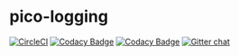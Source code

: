 # pico-logging
[![CircleCI](https://circleci.com/gh/pico-works/pico-logging/tree/develop.svg?style=svg)](https://circleci.com/gh/pico-works/pico-logging/tree/develop)
[![Codacy Badge](https://api.codacy.com/project/badge/Grade/492233dcb0824733a7cb7b60468ae418)](https://www.codacy.com/app/newhoggy/pico-works-pico-logging?utm_source=github.com&amp;utm_medium=referral&amp;utm_content=pico-works/pico-logging&amp;utm_campaign=Badge_Grade)
[![Codacy Badge](https://api.codacy.com/project/badge/Coverage/492233dcb0824733a7cb7b60468ae418)](https://www.codacy.com/app/newhoggy/pico-works-pico-logging?utm_source=github.com&amp;utm_medium=referral&amp;utm_content=pico-works/pico-logging&amp;utm_campaign=Badge_Coverage)
[![Gitter chat](https://badges.gitter.im/Join%20Chat.svg)](https://gitter.im/pico-works/general)
